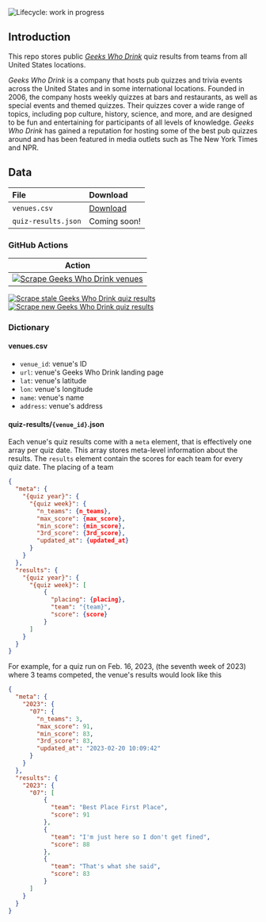 ![Lifecycle: work in progress](https://img.shields.io/badge/lifecycle-work%20in%20progress-blue.svg)

## Introduction

This repo stores public [*Geeks Who Drink*](https://www.geekswhodrink.com/) quiz results from teams from all United States locations.

*Geeks Who Drink* is a company that hosts pub quizzes and trivia events across the United States and in some international locations. Founded in 2006, the company hosts weekly quizzes at bars and restaurants, as well as special events and themed quizzes. Their quizzes cover a wide range of topics, including pop culture, history, science, and more, and are designed to be fun and entertaining for participants of all levels of knowledge. *Geeks Who Drink* has gained a reputation for hosting some of the best pub quizzes around and has been featured in media outlets such as The New York Times and NPR.

## Data

| File | Download |
| :----- | :------- |
| `venues.csv` | [Download](https://github.com/tonyelhabr/geekswhodrink/releases/download/data/venues.csv) |
| `quiz-results.json` | Coming soon! |

### GitHub Actions

| Action |
| ------ |
| [![Scrape Geeks Who Drink venues](https://github.com/tonyelhabr/geekswhodrink/actions/workflows/scrape-geekswhodrink-venues.yml/badge.svg)](https://github.com/tonyelhabr/geekswhodrink/actions/workflows/scrape-geekswhodrink-venues.yml) |
[![Scrape stale Geeks Who Drink quiz results](https://github.com/tonyelhabr/geekswhodrink/actions/workflows/scrape-stale-geekswhodrink-quiz-results.yml/badge.svg)](https://github.com/tonyelhabr/geekswhodrink/actions/workflows/scrape-stale-geekswhodrink-quiz-results.yml)
[![Scrape new Geeks Who Drink quiz results](https://github.com/tonyelhabr/geekswhodrink/actions/workflows/scrape-new-geekswhodrink-quiz-results.yml/badge.svg)](https://github.com/tonyelhabr/geekswhodrink/actions/workflows/scrape-new-geekswhodrink-quiz-results.yml)

### Dictionary

#### venues.csv

-   `venue_id`: venue's ID
-   `url`: venue's Geeks Who Drink landing page
-   `lat`: venue's latitude
-   `lon`: venue's longitude
-   `name`: venue's name
-   `address`: venue's address

#### quiz-results/`{venue_id}`.json

Each venue's quiz results come with a `meta` element, that is effectively one array per quiz date. This array stores meta-level information about the results. The `results` element contain the scores for each team for every quiz date. The placing of a team 

```json
{
  "meta": {
    "{quiz year}": {
      "{quiz week}": {
        "n_teams": {n_teams},
        "max_score": {max_score},
        "min_score": {min_score},
        "3rd_score": {3rd_score},
        "updated_at": {updated_at}
      }
    }
  },
  "results": {
    "{quiz year}": {
      "{quiz week}": [
          {
            "placing": {placing},
            "team": "{team}",
            "score": {score}
          }
      ]
    }
  }
}
```

For example, for a quiz run on Feb. 16, 2023, (the seventh week of 2023) where 3 teams competed, the venue's results would look like this

```json
{
  "meta": {
    "2023": {
      "07": {
        "n_teams": 3,
        "max_score": 91,
        "min_score": 83,
        "3rd_score": 83,
        "updated_at": "2023-02-20 10:09:42"
      }
    }
  },
  "results": {
    "2023": {
      "07": [
          {
            "team": "Best Place First Place",
            "score": 91
          },
          {
            "team": "I'm just here so I don't get fined",
            "score": 88
          },
          {
            "team": "That's what she said",
            "score": 83
          }
      ]
    }
  }
}
```

